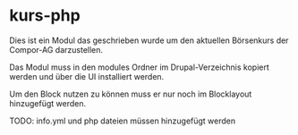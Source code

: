 # kurs-php

Dies ist ein Modul das geschrieben wurde um den aktuellen Börsenkurs der Compor-AG darzustellen. 

Das Modul muss in den modules Ordner im Drupal-Verzeichnis kopiert werden und über die UI installiert werden.

Um den Block nutzen zu können muss er nur noch im Blocklayout hinzugefügt werden.


TODO: info.yml und php dateien müssen hinzugefügt werden
